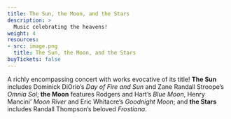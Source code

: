 ```yaml
---
title: The Sun, the Moon, and the Stars
description: >
  Music celebrating the heavens! 
weight: 4
resources:
- src: image.png
  title: The Sun, the Moon, and the Stars
buyTickets: false
---
```


A richly encompassing concert with works evocative of its title!
**The Sun** includes Dominick DiOrio&rsquo;s _Day of Fire and Sun_ and Zane Randall Stroope&rsquo;s
_Omnia Sol_; **the Moon** features Rodgers and Hart&rsquo;s _Blue Moon_,
Henry Mancini&rsquo; _Moon River_ and Eric Whitacre&rsquo;s _Goodnight Moon_; and
**the Stars** includes Randall Thompson&rsquo;s beloved _Frostiana_.
